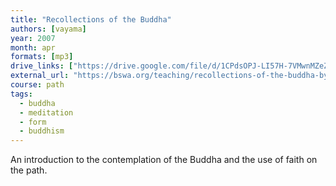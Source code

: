```yaml
---
title: "Recollections of the Buddha"
authors: [vayama]
year: 2007
month: apr
formats: [mp3]
drive_links: ["https://drive.google.com/file/d/1CPdsOPJ-LI57H-7VMwnMZeZqW-etQydd/view?usp=drivesdk"]
external_url: "https://bswa.org/teaching/recollections-of-the-buddha-by-ayye-vayama/"
course: path
tags:
  - buddha
  - meditation
  - form
  - buddhism
---
```


An introduction to the contemplation of the Buddha and the use of faith on the path.
